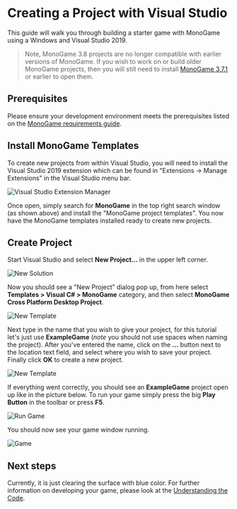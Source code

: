 # Creating a Project with Visual Studio

This guide will walk you through building a starter game with MonoGame using a Windows and Visual Studio 2019.

> Note, MonoGame 3.8 projects are no longer compatible with earlier versions of MonoGame.  If you wish to work on or build older MonoGame projects, then you will still need to install [MonoGame 3.7.1](https://www.monogame.net/downloads/) or earlier to open them.

## Prerequisites

Please ensure your development environment meets the prerequisites listed on the [MonoGame requirements guide](~/articles/introduction/requirements.md).

## Install MonoGame Templates

To create new projects from within Visual Studio, you will need to install the Visual Studio 2019 extension which can be found in "Extensions -> Manage Extensions" in the Visual Studio menu bar.

![Visual Studio Extension Manager](~/images/getting_started/1_VisualStudioExtensionManager.png)

Once open, simply search for **MonoGame** in the top right search window (as shown above) and install the "MonoGame project templates".  You now have the MonoGame templates installed ready to create new projects.

## Create Project

Start Visual Studio and select **New Project...** in the upper left corner.

![New Solution](~/images/getting_started/1_new_soulution_vs.png)

Now you should see a "New Project" dialog pop up, from here select **Templates > Visual C# > MonoGame** category, and then select **MonoGame Cross Platform Desktop Project**. 

![New Template](~/images/getting_started/1_template_dialog_vs.png)

Next type in the name that you wish to give your project, for this tutorial let's just use **ExampleGame** (*note* you should not use spaces when naming the project). After you've entered the name, click on the **...** button next to the location text field, and select where you wish to save your project. Finally click **OK** to create a new project.

![New Template](~/images/getting_started/1_configure_project_vs.png)

If everything went correctly, you should see an **ExampleGame** project open up like in the picture below. To run your game simply press the big **Play Button** in the toolbar or press **F5**.

![Run Game](~/images/getting_started/1_run_game_vs.png)

You should now see your game window running.

![Game](~/images/getting_started/1_game_vs.png)

## Next steps

Currently, it is just clearing the surface with blue color. For further information on developing your game, please look at the [Understanding the Code](2_understanding_the_code.md).
